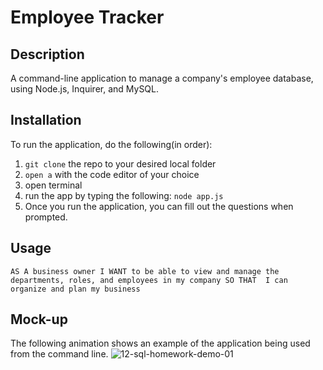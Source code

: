 # Employee Tracker

## Description
A command-line application to manage a company's employee database, using Node.js, Inquirer, and MySQL.

## Installation
To run the application, do the following(in order):  
  1) ```git clone``` the repo to your desired local folder
  2) ```open a``` with the code editor of your choice
  3) open terminal
  4) run the app by typing the following: ```node app.js``` 
  5) Once you run the application, you can fill out the questions when prompted.

## Usage
```AS A business owner I WANT to be able to view and manage the departments, roles, and employees in my company SO THAT  I can organize and plan my business```

## Mock-up
The following animation shows an example of the application being used from the command line. 
![12-sql-homework-demo-01](https://user-images.githubusercontent.com/39867916/132261784-92bb4e1f-16d9-402a-ae7e-6da2394909f2.gif)
